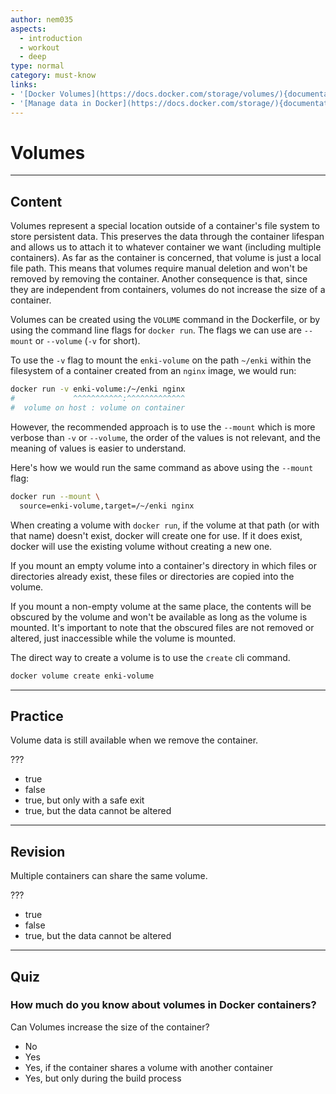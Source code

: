 ```yaml
---
author: nem035
aspects:
  - introduction
  - workout
  - deep
type: normal
category: must-know
links:
- '[Docker Volumes](https://docs.docker.com/storage/volumes/){documentation}'
- '[Manage data in Docker](https://docs.docker.com/storage/){documentation}'
---
```


# Volumes

---
## Content

Volumes represent a special location outside of a container's file system to store persistent data. This preserves the data through the container lifespan and allows us to attach it to whatever container we want (including multiple containers). As far as the container is concerned, that volume is just a local file path. This means that volumes require manual deletion and won't be removed by removing the container. Another consequence is that, since they are independent from containers, volumes do not increase the size of a container.

Volumes can be created using the `VOLUME` command in the Dockerfile, or by using the command line flags for `docker run`. The flags we can use are `--mount` or `--volume` (`-v` for short).

To use the `-v` flag to mount the `enki-volume` on the path `~/enki` within the filesystem of a container created from an `nginx` image, we would run:

```bash
docker run -v enki-volume:/~/enki nginx
#             ^^^^^^^^^^^:^^^^^^^^^^^^^
#  volume on host : volume on container
```

However, the recommended approach is to use the `--mount` which is more verbose than `-v` or `--volume`, the order of the values is not relevant, and the meaning of values is easier to understand.

Here's how we would run the same command as above using the `--mount` flag:

```bash
docker run --mount \
  source=enki-volume,target=/~/enki nginx
```

When creating a volume with `docker run`, if the volume at that path (or with that name) doesn't exist, docker will create one for use. If it does exist, docker will use the existing volume without creating a new one.

If you mount an empty volume into a container's directory in which files or directories already exist, these files or directories are copied into the volume.

If you mount a non-empty volume at the same place, the contents will be obscured by the volume and won't be available as long as the volume is mounted. It's important to note that the obscured files are not removed or altered, just inaccessible while the volume is mounted.

The direct way to create a volume is to use the `create` cli command.

```bash
docker volume create enki-volume
```

---
## Practice

Volume data is still available when we remove the container.

???

* true
* false
* true, but only with a safe exit
* true, but the data cannot be altered

---
## Revision

Multiple containers can share the same volume.

???

* true
* false
* true, but the data cannot be altered

---
## Quiz

### How much do you know about volumes in Docker containers?

Can Volumes increase the size of the container?

* No
* Yes
* Yes, if the container shares a volume with another container
* Yes, but only during the build process

